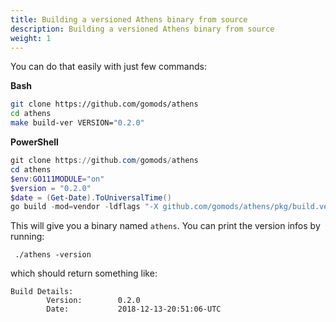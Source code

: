 ```yaml
---
title: Building a versioned Athens binary from source
description: Building a versioned Athens binary from source
weight: 1
---
```

You can do that easily with just few commands:

**Bash**
```bash
git clone https://github.com/gomods/athens
cd athens
make build-ver VERSION="0.2.0"
```

**PowerShell**
```PowerShell
git clone https://github.com/gomods/athens
cd athens
$env:GO111MODULE="on"
$version = "0.2.0"
$date = (Get-Date).ToUniversalTime()
go build -mod=vendor -ldflags "-X github.com/gomods/athens/pkg/build.version=$version -X github.com/gomods/athens/pkg/build.buildDate=$date" -o athens ./cmd/proxy
```

This will give you a binary named `athens`. You can print the version infos by running:
```console
 ./athens -version
```
which should return something like:
```console
Build Details:
        Version:        0.2.0
        Date:           2018-12-13-20:51:06-UTC
```
